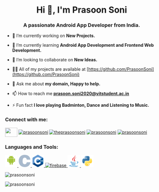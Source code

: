 <h1 align="center">Hi 👋, I'm Prasoon Soni</h1>
<h3 align="center">A passionate Android App Developer from India.</h3>

- 🔭 I’m currently working on **New Projects.**

- 🌱 I’m currently learning **Android App Development and Frontend Web Development.**

- 👯 I’m looking to collaborate on **New Ideas.**

- 👨‍💻 All of my projects are available at [https://github.com/PrasoonSoni](https://github.com/PrasoonSoni)

- 💬 Ask me about **my domain, Happy to help.**

- 📫 How to reach me **prasoon.soni2020@vitstudent.ac.in**

- ⚡ Fun fact **I love playing Badminton, Dance and Listening to Music.**

<h3 align="left">Connect with me:</h3>
<p align="left">
<a href="https://twitter.com/prasoonsoni_" target="blank"><img align="center" src="https://www.flaticon.com/svg/vstatic/svg/733/733579.svg?token=exp=1618320406~hmac=cd07a8186490ff3a38682bd668103839" height="30" width="40" /></a>
<a href="https://linkedin.com/in/prasoonsoni" target="blank"><img align="center" src="https://www.flaticon.com/svg/vstatic/svg/174/174857.svg?token=exp=1618320580~hmac=b43a48369cf63162befdbad3a1fef88c" alt="prasoonsoni" height="30" width="40" /></a>
<a href="https://fb.com/theprasoonsoni" target="blank"><img align="center" src="https://www.flaticon.com/svg/vstatic/svg/733/733547.svg?token=exp=1618320634~hmac=253f6125817961b722962066f34de634" alt="theprasoonsoni" height="30" width="40" /></a>
<a href="https://instagram.com/prasoonsoni" target="blank"><img align="center" src="https://www.flaticon.com/svg/vstatic/svg/2111/2111463.svg?token=exp=1618320671~hmac=7e24e5a00470a0f125c5a671a142f6f2" alt="prasoonsoni" height="30" width="40" /></a>
<a href="https://www.hackerrank.com/prasoonsoni" target="blank"><img align="center" src="https://cdn.jsdelivr.net/npm/simple-icons@3.0.1/icons/hackerrank.svg" alt="prasoonsoni" height="30" width="40" /></a>
</p>

<h3 align="left">Languages and Tools:</h3>
<p align="left"> <a href="https://developer.android.com" target="_blank"> <img src="https://raw.githubusercontent.com/devicons/devicon/master/icons/android/android-original-wordmark.svg" alt="android" width="40" height="40"/> </a> <a href="https://www.cprogramming.com/" target="_blank"> <img src="https://raw.githubusercontent.com/devicons/devicon/master/icons/c/c-original.svg" alt="c" width="40" height="40"/> </a> <a href="https://www.w3schools.com/cpp/" target="_blank"> <img src="https://raw.githubusercontent.com/devicons/devicon/master/icons/cplusplus/cplusplus-original.svg" alt="cplusplus" width="40" height="40"/> </a> <a href="https://firebase.google.com/" target="_blank"> <img src="https://www.vectorlogo.zone/logos/firebase/firebase-icon.svg" alt="firebase" width="40" height="40"/> </a> <a href="https://www.java.com" target="_blank"> <img src="https://raw.githubusercontent.com/devicons/devicon/master/icons/java/java-original.svg" alt="java" width="40" height="40"/> </a> <a href="https://www.python.org" target="_blank"> <img src="https://raw.githubusercontent.com/devicons/devicon/master/icons/python/python-original.svg" alt="python" width="40" height="40"/> </a> </p>

<p><img src="https://github-readme-stats.vercel.app/api?username=prasoonsoni&show_icons=true&locale=en&theme=cobalt" alt="prasoonsoni" /></p>

<p><img src="https://github-readme-stats.vercel.app/api/top-langs?username=prasoonsoni&show_icons=true&locale=en&layout=compact&theme=cobalt"alt="prasoonsoni" /></p>


